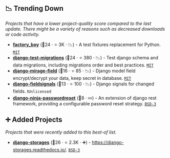 ## 📉 Trending Down

_Projects that have a lower project-quality score compared to the last update. There might be a variety of reasons such as decreased downloads or code activity._

- <b><a href="https://github.com/FactoryBoy/factory_boy">factory_boy</a></b> (🥈24 ·  ⭐ 3K · 📉) - A test fixtures replacement for Python. <code><a href="http://bit.ly/34MBwT8">MIT</a></code>
- <b><a href="https://github.com/wemake-services/django-test-migrations">django-test-migrations</a></b> (🥈24 ·  ⭐ 380 · 📉) - Test django schema and data migrations, including migrations order and best practices. <code><a href="http://bit.ly/34MBwT8">MIT</a></code>
- <b><a href="https://github.com/luojilab/django-mirage-field">django-mirage-field</a></b> (🥈16 ·  ⭐ 85 · 📉) - Django model field encrypt/decrypt your data, keep secret in database. <code><a href="http://bit.ly/34MBwT8">MIT</a></code>
- <b><a href="https://github.com/craigds/django-fieldsignals">django-fieldsignals</a></b> (🥉13 ·  ⭐ 100 · 📉) - Django signals for changed fields. <code>❗Unlicensed</code>
- <b><a href="https://github.com/eadwinCode/django-ninja-passwordreset">django-ninja-passwordreset</a></b> (🥉8 · 💤) - An extension of django rest framework, providing a configurable password reset strategy. <code><a href="http://bit.ly/3aKzpTv">BSD-3</a></code>

## ➕ Added Projects

_Projects that were recently added to this best-of list._

- <b><a href="https://github.com/jschneier/django-storages">django-storages</a></b> (🥇26 ·  ⭐ 2.3K · ➕) - https://django-storages.readthedocs.io/. <code><a href="http://bit.ly/3aKzpTv">BSD-3</a></code>

